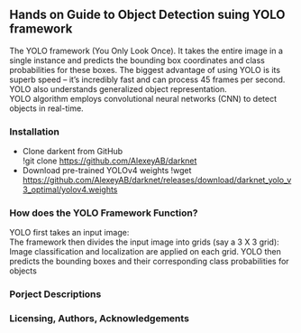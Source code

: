## Hands on Guide to Object Detection suing YOLO framework
The YOLO framework (You Only Look Once).
It takes the entire image in a single instance and predicts the bounding box coordinates and class probabilities for these boxes. The biggest advantage of using YOLO is its superb speed – it’s incredibly fast and can process 45 frames per second. YOLO also understands generalized object representation.
<br>
YOLO algorithm employs convolutional neural networks (CNN) to detect objects in real-time. 

### Installation
* Clone darkent from GitHub </br>
!git clone https://github.com/AlexeyAB/darknet
* Download pre-trained YOLOv4 weights
!wget https://github.com/AlexeyAB/darknet/releases/download/darknet_yolo_v3_optimal/yolov4.weights

### How does the YOLO Framework Function?
YOLO first takes an input image:<br>
The framework then divides the input image into grids (say a 3 X 3 grid):<br>
Image classification and localization are applied on each grid. YOLO then predicts the bounding boxes and their corresponding class probabilities for objects
### Porject Descriptions 

### Licensing, Authors, Acknowledgements


